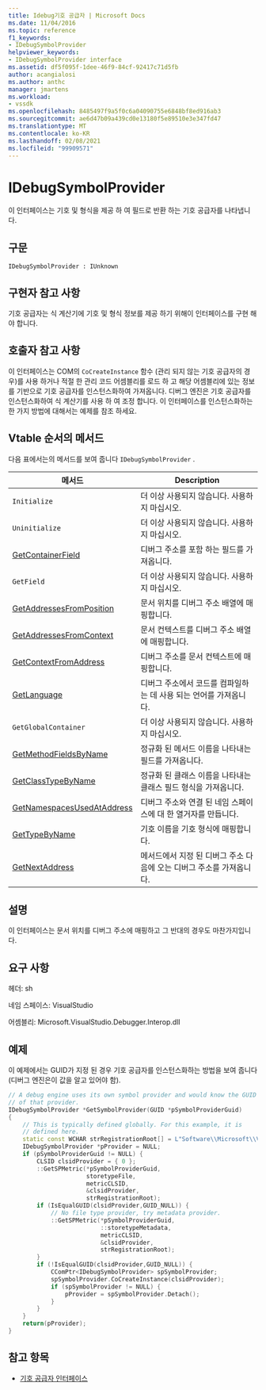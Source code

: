 ```yaml
---
title: Idebug기호 공급자 | Microsoft Docs
ms.date: 11/04/2016
ms.topic: reference
f1_keywords:
- IDebugSymbolProvider
helpviewer_keywords:
- IDebugSymbolProvider interface
ms.assetid: df5f095f-1dee-46f9-84cf-92417c71d5fb
author: acangialosi
ms.author: anthc
manager: jmartens
ms.workload:
- vssdk
ms.openlocfilehash: 8485497f9a5f0c6a04090755e6848bf8ed916ab3
ms.sourcegitcommit: ae6d47b09a439cd0e13180f5e89510e3e347fd47
ms.translationtype: MT
ms.contentlocale: ko-KR
ms.lasthandoff: 02/08/2021
ms.locfileid: "99909571"
---
```

# <a name="idebugsymbolprovider"></a>IDebugSymbolProvider
이 인터페이스는 기호 및 형식을 제공 하 여 필드로 반환 하는 기호 공급자를 나타냅니다.

## <a name="syntax"></a>구문

```
IDebugSymbolProvider : IUnknown
```

## <a name="notes-for-implementers"></a>구현자 참고 사항
기호 공급자는 식 계산기에 기호 및 형식 정보를 제공 하기 위해이 인터페이스를 구현 해야 합니다.

## <a name="notes-for-callers"></a>호출자 참고 사항
이 인터페이스는 COM의 `CoCreateInstance` 함수 (관리 되지 않는 기호 공급자의 경우)를 사용 하거나 적절 한 관리 코드 어셈블리를 로드 하 고 해당 어셈블리에 있는 정보를 기반으로 기호 공급자를 인스턴스화하여 가져옵니다. 디버그 엔진은 기호 공급자를 인스턴스화하여 식 계산기를 사용 하 여 조정 합니다. 이 인터페이스를 인스턴스화하는 한 가지 방법에 대해서는 예제를 참조 하세요.

## <a name="methods-in-vtable-order"></a>Vtable 순서의 메서드
다음 표에서는의 메서드를 보여 줍니다 `IDebugSymbolProvider` .

|메서드|Description|
|------------|-----------------|
|`Initialize`|더 이상 사용되지 않습니다. 사용하지 마십시오.|
|`Uninitialize`|더 이상 사용되지 않습니다. 사용하지 마십시오.|
|[GetContainerField](../../../extensibility/debugger/reference/idebugsymbolprovider-getcontainerfield.md)|디버그 주소를 포함 하는 필드를 가져옵니다.|
|`GetField`|더 이상 사용되지 않습니다. 사용하지 마십시오.|
|[GetAddressesFromPosition](../../../extensibility/debugger/reference/idebugsymbolprovider-getaddressesfromposition.md)|문서 위치를 디버그 주소 배열에 매핑합니다.|
|[GetAddressesFromContext](../../../extensibility/debugger/reference/idebugsymbolprovider-getaddressesfromcontext.md)|문서 컨텍스트를 디버그 주소 배열에 매핑합니다.|
|[GetContextFromAddress](../../../extensibility/debugger/reference/idebugsymbolprovider-getcontextfromaddress.md)|디버그 주소를 문서 컨텍스트에 매핑합니다.|
|[GetLanguage](../../../extensibility/debugger/reference/idebugsymbolprovider-getlanguage.md)|디버그 주소에서 코드를 컴파일하는 데 사용 되는 언어를 가져옵니다.|
|`GetGlobalContainer`|더 이상 사용되지 않습니다. 사용하지 마십시오.|
|[GetMethodFieldsByName](../../../extensibility/debugger/reference/idebugsymbolprovider-getmethodfieldsbyname.md)|정규화 된 메서드 이름을 나타내는 필드를 가져옵니다.|
|[GetClassTypeByName](../../../extensibility/debugger/reference/idebugsymbolprovider-getclasstypebyname.md)|정규화 된 클래스 이름을 나타내는 클래스 필드 형식을 가져옵니다.|
|[GetNamespacesUsedAtAddress](../../../extensibility/debugger/reference/idebugsymbolprovider-getnamespacesusedataddress.md)|디버그 주소와 연결 된 네임 스페이스에 대 한 열거자를 만듭니다.|
|[GetTypeByName](../../../extensibility/debugger/reference/idebugsymbolprovider-gettypebyname.md)|기호 이름을 기호 형식에 매핑합니다.|
|[GetNextAddress](../../../extensibility/debugger/reference/idebugsymbolprovider-getnextaddress.md)|메서드에서 지정 된 디버그 주소 다음에 오는 디버그 주소를 가져옵니다.|

## <a name="remarks"></a>설명
이 인터페이스는 문서 위치를 디버그 주소에 매핑하고 그 반대의 경우도 마찬가지입니다.

## <a name="requirements"></a>요구 사항
헤더: sh

네임 스페이스: VisualStudio

어셈블리: Microsoft.VisualStudio.Debugger.Interop.dll

## <a name="example"></a>예제
이 예제에서는 GUID가 지정 된 경우 기호 공급자를 인스턴스화하는 방법을 보여 줍니다 (디버그 엔진은이 값을 알고 있어야 함).

```cpp
// A debug engine uses its own symbol provider and would know the GUID
// of that provider.
IDebugSymbolProvider *GetSymbolProvider(GUID *pSymbolProviderGuid)
{
    // This is typically defined globally. For this example, it is
    // defined here.
    static const WCHAR strRegistrationRoot[] = L"Software\\Microsoft\\VisualStudio\\8.0Exp";
    IDebugSymbolProvider *pProvider = NULL;
    if (pSymbolProviderGuid != NULL) {
        CLSID clsidProvider = { 0 };
        ::GetSPMetric(*pSymbolProviderGuid,
                      storetypeFile,
                      metricCLSID,
                      &clsidProvider,
                      strRegistrationRoot);
        if (IsEqualGUID(clsidProvider,GUID_NULL)) {
            // No file type provider, try metadata provider.
            ::GetSPMetric(*pSymbolProviderGuid,
                          ::storetypeMetadata,
                          metricCLSID,
                          &clsidProvider,
                          strRegistrationRoot);
        }
        if (!IsEqualGUID(clsidProvider,GUID_NULL)) {
            CComPtr<IDebugSymbolProvider> spSymbolProvider;
            spSymbolProvider.CoCreateInstance(clsidProvider);
            if (spSymbolProvider != NULL) {
                pProvider = spSymbolProvider.Detach();
            }
        }
    }
    return(pProvider);
}
```

## <a name="see-also"></a>참고 항목
- [기호 공급자 인터페이스](../../../extensibility/debugger/reference/symbol-provider-interfaces.md)
